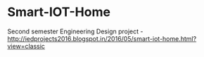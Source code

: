 # Smart-IOT-Home

Second semester Engineering Design project - http://iedprojects2016.blogspot.in/2016/05/smart-iot-home.html?view=classic
